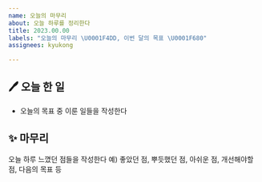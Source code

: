 ```yaml
---
name: 오늘의 마무리
about: 오늘 하루를 정리한다
title: 2023.00.00
labels: "오늘의 마무리 \U0001F4DD, 이번 달의 목표 \U0001F680"
assignees: kyukong

---
```


## 🖊 오늘 한 일
- 오늘의 목표 중 이룬 일들을 작성한다

## ✨ 마무리
오늘 하루 느꼈던 점들을 작성한다
예) 좋았던 점, 뿌듯했던 점, 아쉬운 점, 개선해야할 점, 다음의 목표 등
